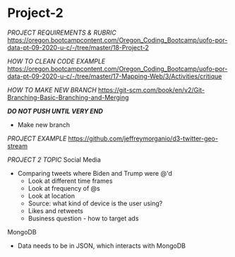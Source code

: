 # Project-2

*PROJECT REQUIREMENTS & RUBRIC*
https://oregon.bootcampcontent.com/Oregon_Coding_Bootcamp/uofo-por-data-pt-09-2020-u-c/-/tree/master/18-Project-2

*HOW TO CLEAN CODE EXAMPLE*
https://oregon.bootcampcontent.com/Oregon_Coding_Bootcamp/uofo-por-data-pt-09-2020-u-c/-/tree/master/17-Mapping-Web/3/Activities/critique

*HOW TO MAKE NEW BRANCH*
https://git-scm.com/book/en/v2/Git-Branching-Basic-Branching-and-Merging

  ***DO NOT PUSH UNTIL VERY END***
  
   - Make new branch
    
*PROJECT EXAMPLE*
    https://github.com/jeffreymorganio/d3-twitter-geo-stream

*PROJECT 2 TOPIC*
Social Media
  - Comparing tweets where Biden and Trump were @'d
    - Look at different time frames
    - Look at frequency of @s
    - Look at location
    - Source: what kind of device is the user using?
    - Likes and retweets
    - Business question - how to target ads
 
MongoDB
  - Data needs to be in JSON, which interacts with MongoDB


